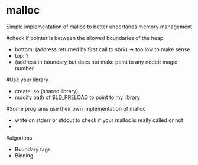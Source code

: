 malloc
======

Simple implementation of malloc to better undertands memory management
    

#check if pointer is between the allowed boundaries of the heap.  
- bottom: (address returned by first call to sbrk) -> too low to make sense
- top: ?
- (address in boundary but does not make point to any node): magic number
  
#Use your library
- create .so (shared library)
- modify path of $LD_PRELOAD to point to my library

#Some programs use their own implementation of malloc
- write on stderr or stdout to check if your malloc is really called or not
- 
#algoritms
-  Boundary tags
-  Binning
